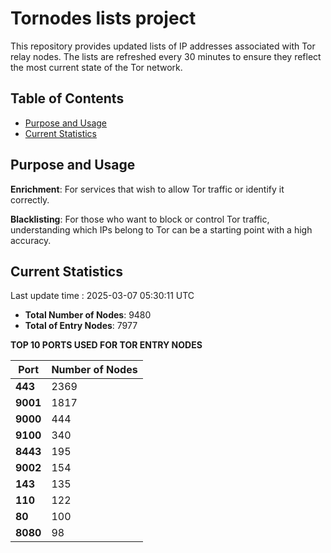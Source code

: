 # Tornodes lists project

This repository provides updated lists of IP addresses associated with Tor relay nodes. The lists are refreshed every 30 minutes to ensure they reflect the most current state of the Tor network.

## Table of Contents

- [Purpose and Usage](#purpose-and-usage)
- [Current Statistics](#current-statistics)


## Purpose and Usage

**Enrichment**: For services that wish to allow Tor traffic or identify it correctly.

**Blacklisting**: For those who want to block or control Tor traffic, understanding which IPs belong to Tor can be a starting point with a high accuracy.

## Current Statistics

Last update time : 2025-03-07 05:30:11 UTC

- **Total Number of Nodes**: 9480
- **Total of Entry Nodes**: 7977

**TOP 10 PORTS USED FOR TOR ENTRY NODES**

| **Port** | **Number of Nodes** |
|------|-----------------|
| **443**   | 2369  |
| **9001**   | 1817  |
| **9000**   | 444  |
| **9100**   | 340  |
| **8443**   | 195  |
| **9002**   | 154  |
| **143**   | 135  |
| **110**   | 122  |
| **80**   | 100  |
| **8080**   | 98  |

